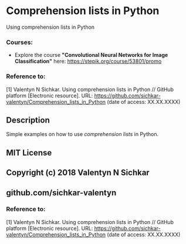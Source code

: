 # Comprehension lists in Python
Using comprehension lists in Python

### Courses:
* Explore the course **"Convolutional Neural Networks for Image Classification"** here: https://stepik.org/course/53801/promo

### Reference to:
[1] Valentyn N Sichkar. Using comprehension lists in Python // GitHub platform [Electronic resource]. URL: https://github.com/sichkar-valentyn/Comprehension_lists_in_Python (date of access: XX.XX.XXXX)

## Description
Simple examples on how to use _comprehension lists_ in Python.

## MIT License
## Copyright (c) 2018 Valentyn N Sichkar
## github.com/sichkar-valentyn
### Reference to:
[1] Valentyn N Sichkar. Using comprehension lists in Python // GitHub platform [Electronic resource]. URL: https://github.com/sichkar-valentyn/Comprehension_lists_in_Python (date of access: XX.XX.XXXX)
